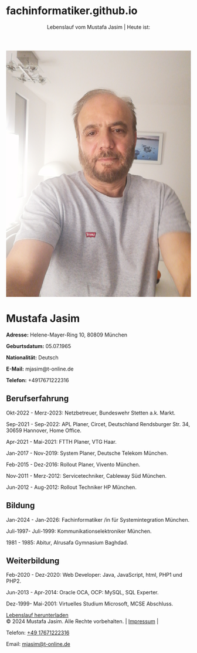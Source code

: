 # fachinformatiker.github.io
<!DOCTYPE html>
<html lang="de">
<head>
    <meta charset="UTF-8">
    <meta name="viewport" content="width=device-width, initial-scale=1.0">
	<link rel="stylesheet" href="style.css">
    <title>Lebenslauf</title>
   
</head>
<body>
    <header>
        Lebenslauf vom Mustafa Jasim | Heute ist: <span id="current-time"></span>
    </header>
	  <div class="foto">
        <img src="foto.jpg" alt="Profilfoto">
    </div>
    <main>
        <h1>Mustafa Jasim</h1>
        <p><strong>Adresse:</strong> Helene-Mayer-Ring 10, 80809 München</p>
		<p><strong>Geburtsdatum:</strong> 05.07.1965</p>
		<p><strong>Nationalität:</strong> Deutsch</p>
        <p><strong>E-Mail:</strong> mjasim@t-online.de</p>
        <p><strong>Telefon:</strong> +4917671222316</p>
		<section>
            <h2>Berufserfahrung</h2>
			<p><span class="date">Okt-2022 - Merz-2023:</span> Netzbetreuer, Bundeswehr Stetten a.k. Markt.</p>
            <p><span class="date">Sep-2021 - Sep-2022:</span> APL Planer, Circet, Deutschland Rendsburger Str. 34, 30659 Hannover, Home Office.</p>
			<p><span class="date">Apr-2021 - Mai-2021:</span> FTTH Planer, VTG Haar.</p>
			<p><span class="date">Jan-2017 - Nov-2019:</span> System Planer, Deutsche Telekom München.</p>
            <p><span class="date">Feb-2015 - Dez-2016:</span> Rollout Planer, Vivento München.</p>
			<p><span class="date">Nov-2011 - Merz-2012:</span> Servicetechniker, Cableway Süd München.</p>
			<p><span class="date">Jun-2012 - Aug-2012:</span> Rollout Techniker HP München.</p>
        </section>
        <section>
            <h2>Bildung</h2>
            <p><span class="date">Jan-2024 - Jan-2026:</span> Fachinformatiker /in für Systemintegration München.</p>
			<p><span class="date">Juli-1997- Juli-1999:</span> Kommunikationselektroniker München.</p>
            <p><span class="date">1981 - 1985:</span> Abitur, Alrusafa Gymnasium Baghdad.</p>
        </section>
		<section>
            <h2>Weiterbildung</h2>
			<p><span class="date">Feb-2020 - Dez-2020:</span> Web Developer: Java, JavaScript, html, PHP1 und PHP2.</p>
            <p><span class="date">Jun-2013 - Apr-2014:</span> Oracle OCA, OCP: MySQL, SQL Experter.</p>
			<p><span class="date">Dez-1999- Mai-2001:</span> Virtuelles Studium Microsoft, MCSE Abschluss.</p>
        </section>
		<div class="download">
            <a href="Lebenslauf.pdf" download="Lebenslauf.pdf">Lebenslauf herunterladen</a>
        </div>
       </main>
	  <footer>
        &copy; 2024 Mustafa Jasim. Alle Rechte vorbehalten. | <a href="Mustafa Jasim Private Webseite">Impressum</a> | <p>Telefon: <a href="tel:+49 17671222316">+49 17671222316</a></p>
  <p>Email: <a href="mailto:mjasim@t-online.de">mjasim@t-online.de</a></p>
    </footer>
    <script>
        function updateTime() {
            const now = new Date();
            const options = { year: 'numeric', month: '2-digit', day: '2-digit', hour: '2-digit', minute: '2-digit', second: '2-digit' };
            document.getElementById('current-time').textContent = now.toLocaleDateString('de-DE', options);
        }
        setInterval(updateTime, 1000);
        updateTime();
    </script>
</body>
</html>
